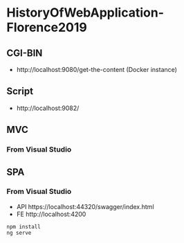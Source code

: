 # HistoryOfWebApplication-Florence2019

## CGI-BIN

- http://localhost:9080/get-the-content (Docker instance)

## Script
- http://localhost:9082/
  
## MVC

### From Visual Studio

## SPA

### From Visual Studio
- API https://localhost:44320/swagger/index.html
- FE  http://localhost:4200

```
npm install
ng serve
```